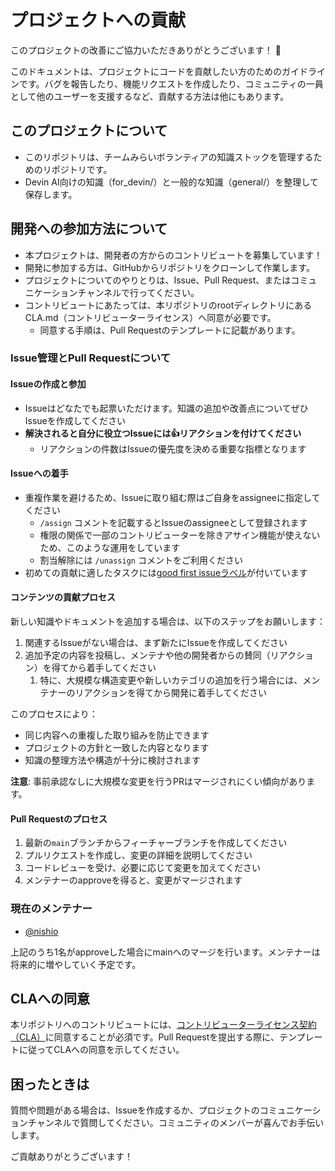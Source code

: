 # プロジェクトへの貢献

このプロジェクトの改善にご協力いただきありがとうございます！ 🎉

このドキュメントは、プロジェクトにコードを貢献したい方のためのガイドラインです。バグを報告したり、機能リクエストを作成したり、コミュニティの一員として他のユーザーを支援するなど、貢献する方法は他にもあります。

## このプロジェクトについて

- このリポジトリは、チームみらいボランティアの知識ストックを管理するためのリポジトリです。
- Devin AI向けの知識（for_devin/）と一般的な知識（general/）を整理して保存します。

## 開発への参加方法について

- 本プロジェクトは、開発者の方からのコントリビュートを募集しています！
- 開発に参加する方は、GitHubからリポジトリをクローンして作業します。
- プロジェクトについてのやりとりは、Issue、Pull Request、またはコミュニケーションチャンネルで行ってください。
- コントリビュートにあたっては、本リポジトリのrootディレクトリにあるCLA.md（コントリビューターライセンス）へ同意が必要です。
  - 同意する手順は、Pull Requestのテンプレートに記載があります。


### Issue管理とPull Requestについて

#### Issueの作成と参加
- Issueはどなたでも起票いただけます。知識の追加や改善点についてぜひIssueを作成してください
- **解決されると自分に役立つIssueには👍リアクションを付けてください**
  - リアクションの件数はIssueの優先度を決める重要な指標となります

#### Issueへの着手
- 重複作業を避けるため、Issueに取り組む際はご自身をassigneeに指定してください
  - `/assign` コメントを記載するとIssueのassigneeとして登録されます
  - 権限の関係で一部のコントリビューターを除きアサイン機能が使えないため、このような運用をしています
  - 割当解除には `/unassign` コメントをご利用ください
- 初めての貢献に適したタスクには[good first issueラベル](https://github.com/team-mirai-volunteer/knowledge/labels/good%20first%20issue)が付いています

#### コンテンツの貢献プロセス
新しい知識やドキュメントを追加する場合は、以下のステップをお願いします：
1. 関連するIssueがない場合は、まず新たにIssueを作成してください
2. 追加予定の内容を投稿し、メンテナや他の開発者からの賛同（リアクション）を得てから着手してください
   1. 特に、大規模な構造変更や新しいカテゴリの追加を行う場合には、メンテナーのリアクションを得てから開発に着手してください

このプロセスにより：
- 同じ内容への重複した取り組みを防止できます
- プロジェクトの方針と一致した内容となります
- 知識の整理方法や構造が十分に検討されます

**注意**: 事前承認なしに大規模な変更を行うPRはマージされにくい傾向があります。

#### Pull Requestのプロセス

1. 最新の`main`ブランチからフィーチャーブランチを作成してください
2. プルリクエストを作成し、変更の詳細を説明してください
3. コードレビューを受け、必要に応じて変更を加えてください
4. メンテナーのapproveを得ると、変更がマージされます

### 現在のメンテナー
- [@nishio](https://github.com/nishio)

上記のうち1名がapproveした場合にmainへのマージを行います。メンテナーは将来的に増やしていく予定です。

## CLAへの同意

本リポジトリへのコントリビュートには、[コントリビューターライセンス契約（CLA）](https://github.com/team-mirai-volunteer/knowledge/blob/main/CLA.md)に同意することが必須です。Pull Requestを提出する際に、テンプレートに従ってCLAへの同意を示してください。

## 困ったときは

質問や問題がある場合は、Issueを作成するか、プロジェクトのコミュニケーションチャンネルで質問してください。コミュニティのメンバーが喜んでお手伝いします。

ご貢献ありがとうございます！

